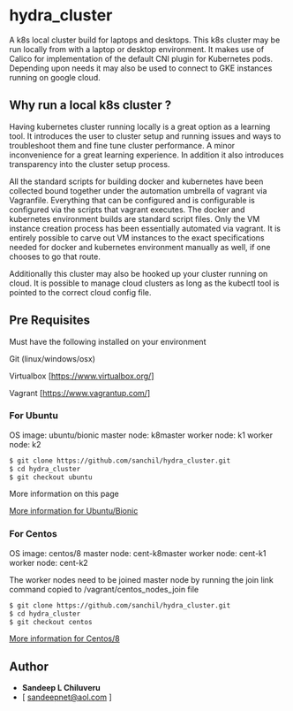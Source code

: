 # hydra_cluster

A k8s local cluster build for laptops and desktops. This k8s cluster may be run locally from with a laptop or desktop environment. 
It makes use of Calico for implementation of the default CNI plugin for Kubernetes pods. Depending upon needs it may also be used
to connect to GKE instances running on google cloud.

## Why run a local k8s cluster ?

Having kubernetes cluster running locally is a great option as a learning tool. It introduces the user to cluster setup and 
running issues and ways to troubleshoot them and fine tune cluster performance. A minor inconvenience for a great learning experience. 
In addition it also introduces transparency into the cluster setup process.

All the standard scripts for building docker and kubernetes have been collected bound together under the automation umbrella of vagrant via Vagranfile.
Everything that can be configured and is configurable is configured via the scripts that vagrant executes. The docker and kubernetes environment builds are standard script files. Only the VM instance creation process has been essentially automated via vagrant. It is entirely possible to carve out VM instances to the exact specifications needed for docker and kubernetes environment manually as well, if one chooses to go that route.

Additionally this cluster may also be hooked up your cluster running on cloud. It is possible to manage cloud clusters as long as the 
kubectl tool is pointed to the correct cloud config file.


## Pre Requisites

Must have the following installed on your environment

Git (linux/windows/osx)

Virtualbox [https://www.virtualbox.org/]

Vagrant [https://www.vagrantup.com/]


### For Ubuntu

OS image: ubuntu/bionic
master node: k8master
worker node: k1
worker node: k2

```sh
$ git clone https://github.com/sanchil/hydra_cluster.git
$ cd hydra_cluster
$ git checkout ubuntu
```
More information on this page 

[More information for Ubuntu/Bionic](../ubuntu/README.md)

### For Centos 

OS image: centos/8
master node: cent-k8master
worker node: cent-k1
worker node: cent-k2

The worker nodes need to be joined master node by running the join link command copied to  /vagrant/centos_nodes_join file

```sh
$ git clone https://github.com/sanchil/hydra_cluster.git
$ cd hydra_cluster
$ git checkout centos
```

[More information for Centos/8](../centos/README.md)

## Author

* **Sandeep L Chiluveru** 
* [ sandeepnet@aol.com ]

